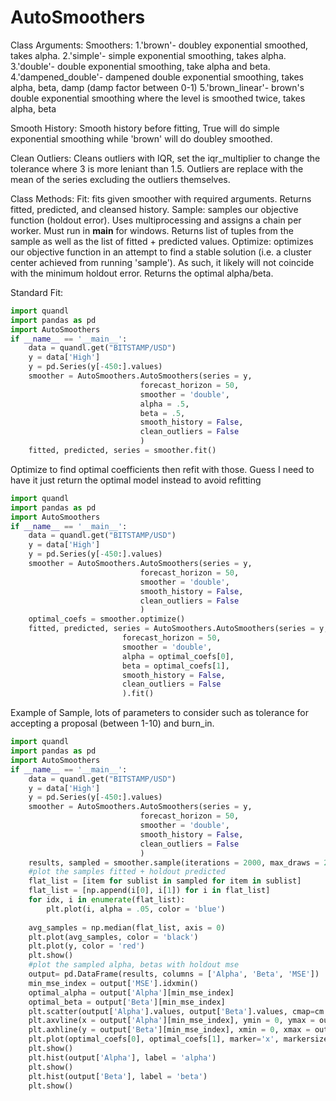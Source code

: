 # AutoSmoothers
Class Arguments:
  Smoothers: 
    1.'brown'- doubley exponential smoothed, takes alpha.
    2.'simple'- simple exponential smoothing, takes alpha.
    3.'double'- double exponential smoothing, take alpha and beta.
    4.'dampened_double'- dampened double exponential smoothing, takes alpha, beta, damp (damp factor between 0-1)
    5.'brown_linear'- brown's double exponential smoothing where the level is smoothed twice, takes alpha, beta

  Smooth History:
    Smooth history before fitting, True will do simple exponential smoothing while 'brown' will do doubley smoothed.
    
  Clean Outliers:
    Cleans outliers with IQR, set the iqr_multiplier to change the tolerance where 3 is more leniant than 1.5.  Outliers are replace
    with the mean of the series excluding the outliers themselves.

  Class Methods:
    Fit: fits given smoother with required arguments. Returns fitted, predicted, and cleansed history.
    Sample: samples our objective function (holdout error).  Uses multiprocessing and assigns a chain per worker.  Must run in __main__ 
    for windows. Returns list of tuples from the sample as well as the list of fitted + predicted values.
    Optimize: optimizes our objective function in an attempt to find a stable solution (i.e. a cluster center achieved from running 
    'sample').  As such, it likely will not coincide with the minimum holdout error. Returns the optimal alpha/beta. 



Standard Fit:
```python
import quandl
import pandas as pd
import AutoSmoothers
if __name__ == '__main__':
    data = quandl.get("BITSTAMP/USD")
    y = data['High']
    y = pd.Series(y[-450:].values)
    smoother = AutoSmoothers.AutoSmoothers(series = y,
                             forecast_horizon = 50,
                             smoother = 'double',
                             alpha = .5,
                             beta = .5,
                             smooth_history = False,
                             clean_outliers = False
                             )
    fitted, predicted, series = smoother.fit()
```
Optimize to find optimal coefficients then refit with those. Guess I need to have it just return the optimal model instead to avoid 
refitting
```python
import quandl
import pandas as pd
import AutoSmoothers
if __name__ == '__main__':
    data = quandl.get("BITSTAMP/USD")
    y = data['High']
    y = pd.Series(y[-450:].values)
    smoother = AutoSmoothers.AutoSmoothers(series = y,
                             forecast_horizon = 50,
                             smoother = 'double',
                             smooth_history = False,
                             clean_outliers = False
                             )
    optimal_coefs = smoother.optimize()
    fitted, predicted, series = AutoSmoothers.AutoSmoothers(series = y,
                         forecast_horizon = 50,
                         smoother = 'double',
                         alpha = optimal_coefs[0],
                         beta = optimal_coefs[1],
                         smooth_history = False,
                         clean_outliers = False
                         ).fit()
```
Example of Sample, lots of parameters to consider such as tolerance for accepting a proposal (between 1-10) and burn_in.
```python
import quandl
import pandas as pd
import AutoSmoothers
if __name__ == '__main__':
    data = quandl.get("BITSTAMP/USD")
    y = data['High']
    y = pd.Series(y[-450:].values)
    smoother = AutoSmoothers.AutoSmoothers(series = y,
                             forecast_horizon = 50,
                             smoother = 'double',
                             smooth_history = False,
                             clean_outliers = False
                             )
    results, sampled = smoother.sample(iterations = 2000, max_draws = 20000, tolerance = 6, burn_in = 500)
    #plot the samples fitted + holdout predicted
    flat_list = [item for sublist in sampled for item in sublist]
    flat_list = [np.append(i[0], i[1]) for i in flat_list]
    for idx, i in enumerate(flat_list):
        plt.plot(i, alpha = .05, color = 'blue')
        
    avg_samples = np.median(flat_list, axis = 0)
    plt.plot(avg_samples, color = 'black')
    plt.plot(y, color = 'red')
    plt.show()
    #plot the sampled alpha, betas with holdout mse
    output= pd.DataFrame(results, columns = ['Alpha', 'Beta', 'MSE'])
    min_mse_index = output['MSE'].idxmin() 
    optimal_alpha = output['Alpha'][min_mse_index]
    optimal_beta = output['Beta'][min_mse_index]
    plt.scatter(output['Alpha'].values, output['Beta'].values, cmap=cm.jet, c=-output['MSE'].values, s=10)
    plt.axvline(x = output['Alpha'][min_mse_index], ymin = 0, ymax = output['Beta'][min_mse_index])
    plt.axhline(y = output['Beta'][min_mse_index], xmin = 0, xmax = output['Alpha'][min_mse_index])
    plt.plot(optimal_coefs[0], optimal_coefs[1], marker='x', markersize=10, color="black")
    plt.show()
    plt.hist(output['Alpha'], label = 'alpha')
    plt.show()
    plt.hist(output['Beta'], label = 'beta')
    plt.show()
```


